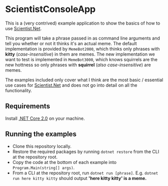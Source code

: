 # ScientistConsoleApp

This is a (very contrived) example application to show the basics of how to use [Scientist.Net](https://github.com/github/Scientist.net).

This program will take a phrase passed in as command line arguments and tell you whether or not it thinks it's an actual meme. The default implementation is provided by `MemeBot2000`, which thinks only phrases with **kitty** (*case-insensitive*) in them are memes. The new implementation we want to test is implemented in `MemeBot3000`, which knows squirrels are the new hottness so only phrases with **squirrel** (*also case-insensitive*) are memes. 

The examples included only cover what I think are the most basic / essential use cases for [Scientist.Net](https://github.com/github/Scientist.net) and does not go into detail on all the functionality.

## Requirements
Install [.NET Core 2.0](https://www.microsoft.com/net/learn/get-started/) on your machine.

## Running the examples
* Clone this repository locally.
* Restore the required packages by running `dotnet restore` from the CLI at the repository root.
* Copy the code at the bottom of each example into `Program.Main(string[] args)`.
* From a CLI at the repository root, run `dotnet run [phrase]`. E.g. `dotnet run here kitty kitty` should output **'here kitty kitty' is a meme.**
